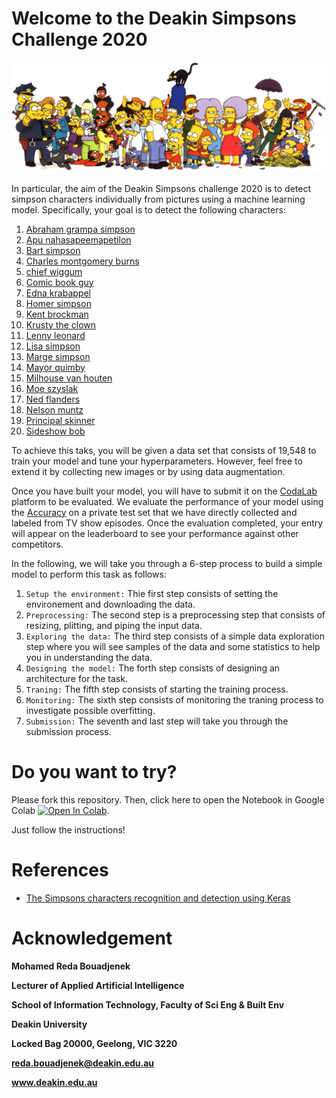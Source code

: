 # Welcome to the Deakin Simpsons Challenge 2020

![](images/Simpsons_cast.png)

In particular, the aim of the Deakin Simpsons challenge 2020 is to detect simpson characters individually from pictures using a machine learning model. Specifically, your goal is to detect the following characters:

1. [Abraham grampa simpson](https://en.wikipedia.org/wiki/Grampa_Simpson)
2. [Apu nahasapeemapetilon](https://en.wikipedia.org/wiki/Apu_Nahasapeemapetilon)
3. [Bart simpson](https://en.wikipedia.org/wiki/Bart_Simpson)
4. [Charles montgomery burns](https://en.wikipedia.org/wiki/Mr._Burns)
5. [chief wiggum](https://en.wikipedia.org/wiki/Chief_Wiggum)
6. [Comic book guy](https://en.wikipedia.org/wiki/Comic_Book_Guy)
7. [Edna krabappel](https://en.wikipedia.org/wiki/Edna_Krabappel)
8. [Homer simpson](https://en.wikipedia.org/wiki/Homer_Simpson)
9. [Kent brockman](https://en.wikipedia.org/wiki/Kent_Brockman)
10. [Krusty the clown](https://en.wikipedia.org/wiki/Krusty_the_Clown)
11. [Lenny leonard](https://simpsons.fandom.com/wiki/Lenny_Leonard)
12. [Lisa simpson](https://en.wikipedia.org/wiki/Lisa_Simpson)
13. [Marge simpson](https://en.wikipedia.org/wiki/Marge_Simpson)
14. [Mayor quimby](https://en.wikipedia.org/wiki/Mayor_Quimby)
15. [Milhouse van houten](https://en.wikipedia.org/wiki/Milhouse_Van_Houten)
16. [Moe szyslak](https://en.wikipedia.org/wiki/Moe_Szyslak)
17. [Ned flanders](https://en.wikipedia.org/wiki/Ned_Flanders)
18. [Nelson muntz](https://en.wikipedia.org/wiki/Nelson_Muntz)
19. [Principal skinner](https://en.wikipedia.org/wiki/Principal_Skinner)
20. [Sideshow bob](https://en.wikipedia.org/wiki/Sideshow_Bob)


To achieve this taks, you will be given a data set that consists of 19,548 to train your model and tune your hyperparameters. However, feel free to extend it by collecting new images or by using data augmentation.

Once you have built your model, you will have to submit it on the [CodaLab](https://competitions.codalab.org/competitions/27191?secret_key=f0a7cc3e-7f78-4bb1-8564-95bc2fadafa5) platform to be evaluated. 
We evaluate the performance of your model using the [Accuracy](https://scikit-learn.org/stable/modules/generated/sklearn.metrics.accuracy_score.html)  on a private test set that we have directly collected and labeled from TV show episodes.
Once the evaluation completed, your entry will appear on the leaderboard to see your performance against other competitors.


In the following, we will take you through  a 6-step process to build a simple model to perform this task as follows:

1. `Setup the environment:` Thie first step consists of setting the environement and downloading the data.
2. `Preprocessing:` The second step is a preprocessing step that consists of resizing, plitting, and piping the input data.
3. `Exploring the data:` The third step consists of a simple data exploration step where you will see samples of the data and some statistics to help you in understanding the data.
4. `Designing the model:` The forth step consists of designing an architecture for the task.
5. `Traning:` The fifth step consists of starting the training process.
6. `Monitoring:` The sixth step consists of monitoring the traning process to investigate possible overfitting.
7. `Submission:` The seventh and last step will take you through the submission process.

# Do you want to try?

Please fork this repository. Then, click here to open the Notebook in Google Colab [![Open In Colab](https://colab.research.google.com/assets/colab-badge.svg)](https://colab.research.google.com/github/rbouadjenek/deakin-simpsons-challenge2020/blob/main/deakin_ai_challenge_training.ipynb). 

Just follow the instructions!


# References

- [The Simpsons characters recognition and detection using Keras](https://medium.com/alex-attia-blog/the-simpsons-character-recognition-using-keras-d8e1796eae36)



# Acknowledgement

**Mohamed Reda Bouadjenek**

**Lecturer of Applied Artificial Intelligence**

**School of Information Technology, Faculty of Sci Eng & Built Env**

**Deakin University**

**Locked Bag 20000, Geelong, VIC 3220**

**reda.bouadjenek@deakin.edu.au**

**www.deakin.edu.au**

